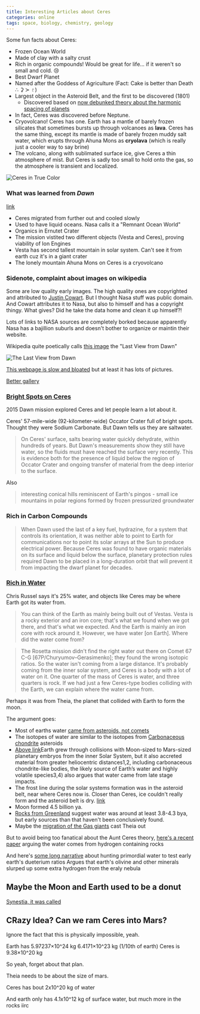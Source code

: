 ```yaml
---
title: Interesting Articles about Ceres
categories: online
tags: space, biology, chemistry, geology
---
```


Some fun facts about Ceres:

- Frozen Ocean World
- Made of clay with a salty crust
- Rich in organic compounds! Would be great for life... if it weren't so small and cold. :cry: 
- Best Dwarf Planet
- Named after the Goddess of Agriculture (Fact: Cake is better than Death ∴  ⚳ ≻ ♇)
- Largest object in the Asteroid Belt, and the first to be discovered (1801)
  - Discovered based on [now debunked theory about the harmonic spacing of planets](https://en.wikipedia.org/wiki/Phaeton_(hypothetical_planet))
- In fact, Ceres was discovered before Neptune. 
- Cryovolcano! Ceres has one. Earth has a mantle of barely frozen silicates that sometimes bursts up through volcanoes as **lava**. Ceres has the same thing, except its mantle is made of barely frozen muddy salt water, which erupts through Ahuna Mons as **cryolava** (which is really just a cooler way to say brine)
- The volcano, along with sublimated surface ice, give Ceres a thin atmosphere of mist. But Ceres is sadly too small to hold onto the gas, so the atmosphere is transient and localized.


![Ceres in True Color](https://www.nasa.gov/sites/default/files/styles/full_width_feature/public/thumbnails/image/pia21079-1041.jpg)

### What was learned from *Dawn*
[link](https://web.archive.org/web/20201020102156/https://solarsystem.nasa.gov/missions/dawn/mission/toolkit/highlights/)

- Ceres migrated from further out and cooled slowly
- Used to have liquid oceans. Nasa calls it a "Remnant Ocean World"
- Organics in Ernutet Crater
- The mission vistited two different objects (Vesta and Ceres), proving viability of Ion Engines
- Vesta has second tallest mountain in solar system. Can't see it from earth cuz it's in a giant crater
- The lonely mountain Ahuna Mons on Ceres is a cryovolcano

### Sidenote, complaint about images on wikipedia

Some are low quality early images. The high quality ones are copyrighted and attributed to [Justin Cowart](https://www.flickr.com/photos/132160802@N06/22381131691/in/album-72157660169910681/).
But I thought Nasa stuff was public domain. And Cowart attributes it to Nasa, but also to himself and has a copyright thingy. 
What gives? Did he take the data home and clean it up himself?!

Lots of links to NASA sources are completely borked because apparently Nasa has a bajillion suburls and doesn't bother to organize or maintin their website.

Wikipedia quite poetically calls [this image](https://photojournal.jpl.nasa.gov/catalog/PIA22769) the "Last View from Dawn"

![The Last View from Dawn](https://upload.wikimedia.org/wikipedia/commons/thumb/4/4a/PIA22769-CeresDwarfPlanet-AhunaMons-LastLooks-20181101.jpg/800px-PIA22769-CeresDwarfPlanet-AhunaMons-LastLooks-20181101.jpg)

[This webpage is slow and bloated](https://solarsystem.nasa.gov/planets/dwarf-planets/ceres/overview/)
but at least it has lots of pictures.

[Better gallery](https://photojournal.jpl.nasa.gov/keywords/dp?sort=DESC&subselect=Mission:Dawn:)

### [Bright Spots on Ceres](https://www.jpl.nasa.gov/news/news.php?feature=7722)

2015 Dawn mission explored Ceres and let people learn a lot about it.

Ceres' 57-mile-wide (92-kilometer-wide) Occator Crater full of bright spots.
Thought they were Sodium Carbonate.
But Dawn tells us they are saltwater.

> On Ceres' surface, salts bearing water quickly dehydrate, within hundreds of years. But Dawn's measurements show they still have water, so the fluids must have reached the surface very recently. This is evidence both for the presence of liquid below the region of Occator Crater and ongoing transfer of material from the deep interior to the surface.

Also

> interesting conical hills reminiscent of Earth's pingos - small ice mountains in polar regions formed by frozen pressurized groundwater

### Rich in Carbon Compounds

> When Dawn used the last of a key fuel, hydrazine, for a system that controls its orientation, it was neither able to point to Earth for communications nor to point its solar arrays at the Sun to produce electrical power. Because Ceres was found to have organic materials on its surface and liquid below the surface, planetary protection rules required Dawn to be placed in a long-duration orbit that will prevent it from impacting the dwarf planet for decades.

### [Rich in Water](https://www.space.com/28776-nasa-dawn-ceres-russell-interview.html)

Chris Russel says it's 25% water, and objects like Ceres may be where Earth got its water from.

> You can think of the Earth as mainly being built out of Vestas. Vesta is a rocky exterior and an iron core; that's what we found when we got there, and that's what we expected. And the Earth is mainly an iron core with rock around it. However, we have water [on Earth]. Where did the water come from?

> The Rosetta mission didn't find the right water out there on Comet 67 C-G [67P/Churyumov–Gerasimenko]; they found the wrong isotopic ratios. So the water isn't coming from a large distance. It's probably coming from the inner solar system, and Ceres is a body with a lot of water on it. One quarter of the mass of Ceres is water, and three quarters is rock. If we had just a few Ceres-type bodies colliding with the Earth, we can explain where the water came from.

Perhaps it was from Theia, the planet that collided with Earth to form the moon.

The argument goes:

- Most of earths water [came from asteroids, not comets](https://www.space.com/27969-earth-water-from-asteroids-not-comets.html)
- The isotopes of water are similar to the isotopes from [Carbonaceous chondrite](https://ui.adsabs.harvard.edu/abs/2019NatAs...3..736B/abstract) asteroids
- [Above link](https://www.nature.com/articles/s41550-019-0779-y)Earth grew through collisions with Moon-sized to Mars-sized planetary embryos from the inner Solar System, but it also accreted material from greater heliocentric distances1,2, including carbonaceous chondrite-like bodies, the likely source of Earth’s water and highly volatile species3,4) also argues that water came from late stage impacts.
- The frost line during the solar systems formation was in the asteroid belt, near where Ceres now is. Closer than Ceres, ice couldn't really form and the asteroid belt is dry. [link](https://en.wikipedia.org/wiki/Frost_line_(astrophysics))
- Moon formed 4.5 billion ya. 
- [Rocks from Greenland](https://www.sciencedirect.com/science/article/abs/pii/S0301926812001921?via%3Dihub) suggest water was around at least 3.8-4.3 bya, but early sources than that haven't been conclusively found.
- Maybe the [migration of the Gas giants](https://www.nature.com/articles/nature03676) cast Theia out

But to avoid being too fanatical about the Aunt Ceres theory, [here's a recent paper](https://science.sciencemag.org/content/369/6507/1110) arguing the water comes from hydrogen containing rocks 

And here's [some long narrative](https://astronomy.com/magazine/2019/04/where-did-earths-water-come-from) about hunting primordial water to test early earth's dueterium ratios
Argues that earth's olivine and other minerals slurped up some extra hydrogen from the eraly nebula



## Maybe the Moon and Earth used to be a donut

[Synestia, it was called](https://en.wikipedia.org/wiki/Synestia)



## CRazy Idea? Can we ram Ceres into Mars?

Ignore the fact that this is physically impossible, yeah. 

Earth has 5.97237×10^24 kg
6.4171×10^23 kg (1/10th of earth)
Ceres is 9.38×10^20 kg

So yeah, forget about that plan.

Theia needs to be about the size of mars.

Ceres has bout 2x10^20 kg of water

And earth only has 4.1x10^12 kg of surface water, but  much more in the rocks iirc






